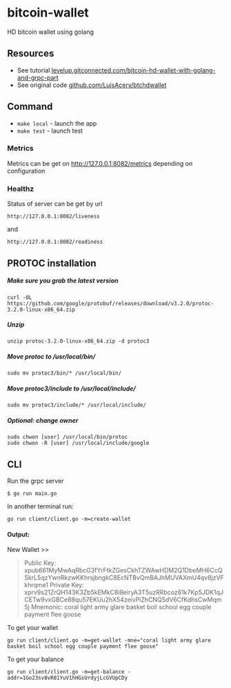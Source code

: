 # bitcoin-wallet
HD bitcoin wallet using golang

## Resources

* See tutorial [levelup.gitconnected.com/bitcoin-hd-wallet-with-golang-and-grpc-part](https://levelup.gitconnected.com/bitcoin-hd-wallet-with-golang-and-grpc-part-l-56d8df05c602)
* See original code [github.com/LuisAcerv/btchdwallet](https://github.com/LuisAcerv/btchdwallet)
 

## Command

- `make local` - launch the app
- `make test` - launch test


### Metrics

Metrics can be get on http://127.0.0.1:8082/metrics depending on configuration
  
### Healthz

Status of server can be get by url 

`
http://127.0.0.1:8082/liveness
`

and 

`
http://127.0.0.1:8082/readiness
`


## PROTOC installation

##### Make sure you grab the latest version
```
curl -OL https://github.com/google/protobuf/releases/download/v3.2.0/protoc-3.2.0-linux-x86_64.zip
``` 

##### Unzip
```  
unzip protoc-3.2.0-linux-x86_64.zip -d protoc3
``` 

##### Move protoc to /usr/local/bin/
```
sudo mv protoc3/bin/* /usr/local/bin/
``` 

##### Move protoc3/include to /usr/local/include/
```
sudo mv protoc3/include/* /usr/local/include/
``` 

##### Optional: change owner
```
sudo chwon [user] /usr/local/bin/protoc
sudo chwon -R [user] /usr/local/include/google
```

## CLI

Run the grpc server
```
$ go run main.go
```

In another terminal run:
```
go run client/client.go -m=create-wallet
```

#### Output:

New Wallet >>
> Public Key: xpub661MyMwAqRbcG3fYrFtkZGesCkhTZWAwHDM2Q1DbeMH6CcQSkrL5qzYwnRkzwKKhrsjbngkC8EcNTBvQmBAJhMUVAXmU4qv8jzVFkhrqme1
> Private Key: xprv9s21ZrQH143K3Zb5kEMkC8i8eiryA3T5uzRRbcoz61k7Kp5JDK1qJCETw9vxGBCe88qu57EKUu2hX54zeivPiZhCNQ5dV6CfKdhsCwMqm5j
> Mnemonic: coral light army glare basket boil school egg couple payment flee goose

To get your wallet
```
go run client/client.go -m=get-wallet -mne="coral light army glare basket boil school egg couple payment flee goose"
```

To get your balance
```
go run client/client.go -m=get-balance -addr=1Go23sv8vR81YuV1hHGsUrdyjLcGVUpCDy
```
